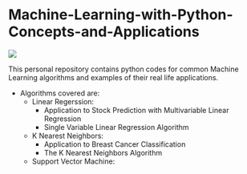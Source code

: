 # Machine-Learning-with-Python-Concepts-and-Applications
![](https://img.shields.io/github/downloads/MK720-dev/Machine-Learning-with-Python-Concepts-and-Applications/total?label=Author&logo=Malek%20Kchaou&logoColor=%23ffff00&style=plastic)

This personal repository contains python codes for common Machine Learning algorithms and examples of their real life applications. 
* Algorithms covered are:
  - Linear Regerssion:
      - Application to Stock Prediction with Multivariable Linear Regression 
      - Single Variable Linear Regression Algorithm 
  - K Nearest Neighbors:
      - Application to Breast Cancer Classification 
      - The K Nearest Neighbors Algorithm 
  - Support Vector Machine: 
